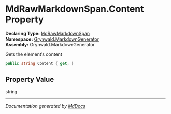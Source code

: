 ﻿<!--  
  <auto-generated>   
    The contents of this file were generated by a tool.  
    Changes to this file may be list if the file is regenerated  
  </auto-generated>   
-->

# MdRawMarkdownSpan.Content Property

**Declaring Type:** [MdRawMarkdownSpan](../index.md)  
**Namespace:** [Grynwald.MarkdownGenerator](../../index.md)  
**Assembly:** Grynwald.MarkdownGenerator

Gets the element's content

```csharp
public string Content { get; }
```

## Property Value

string

___

*Documentation generated by [MdDocs](https://github.com/ap0llo/mddocs)*

